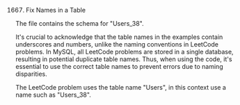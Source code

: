 1667. Fix Names in a Table

<p style="font-size: 12px;">

The file contains the schema for "Users_38".

It's crucial to acknowledge that the table names in the examples contain underscores and numbers, unlike the naming conventions in LeetCode problems. In MySQL, all LeetCode problems are stored in a single database, resulting in potential duplicate table names. Thus, when using the code, it's essential to use the correct table names to prevent errors due to naming disparities.

The LeetCode problem uses the table name "Users", in this context use a name such as "Users_38".

</p>
